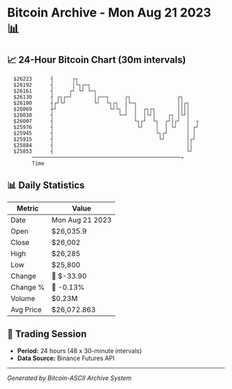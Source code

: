# Bitcoin Archive - Mon Aug 21 2023 📊

## 📈 24-Hour Bitcoin Chart (30m intervals)

```
  $26223      ┤      ┌┐                                        
  $26192      ┤      │└┐┌─┐                                    
  $26161      ┤     ┌┘ └┘ └─┐                                  
  $26130      ┤ ┌┐┌─┘       │┌──┐     ┌┐               ┌┐      
  $26100      ┤┌┘└┘         └┘  └┐┌┐  │└─┐             ││┌┐    
  $26069      ┼┘                 └┘└┐ │  │  ┌┐┌┐       ││││    
  $26038      ┤                     └─┘  │  │└┘│    ┌┐ │└┘│    
  $26007      ┤                          └┐┌┘  └┐  ┌┘│┌┘  │  ┌ 
  $25976      ┤                           └┘    │  │ └┘   │ ┌┘ 
  $25945      ┤                                 └┐┌┘      │ │  
  $25915      ┤                                  └┘       │┌┘  
  $25884      ┤                                           ││   
  $25853      ┤                                           └┘   
        ────────────────────────────────────────────────→
        Time
```

## 📊 Daily Statistics

| Metric | Value |
|--------|-------|
| Date | Mon Aug 21 2023 |
| Open | $26,035.9 |
| Close | $26,002 |
| High | $26,285 |
| Low | $25,800 |
| Change | 🔴 $-33.90 |
| Change % | 🔴 -0.13% |
| Volume | $0.23M |
| Avg Price | $26,072.863 |

## 📅 Trading Session

- **Period:** 24 hours (48 x 30-minute intervals)
- **Data Source:** Binance Futures API

---
*Generated by Bitcoin-ASCII Archive System*
